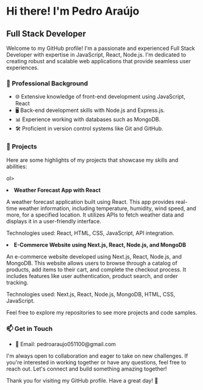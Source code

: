 <h1>Hi there! I'm Pedro Araújo</h1>

  <h2>Full Stack Developer</h2>

  <p>Welcome to my GitHub profile! I'm a passionate and experienced Full Stack Developer with expertise in JavaScript, React, Node.js. I'm dedicated to creating robust and scalable web applications that provide seamless user experiences.</p>

  <h3>💼 Professional Background</h3>

  <ul>
    <li>🌐 Extensive knowledge of front-end development using JavaScript, React</li>
    <li>🖥️ Back-end development skills with Node.js and Express.js.</li>
    <li>📊 Experience working with databases such as MongoDB.</li>
    <li>🛠️ Proficient in version control systems like Git and GitHub.</li>
  </ul>

  <h3>🚀 Projects</h3>

  <p>Here are some highlights of my projects that showcase my skills and abilities:</p>

  ol>
    <li>
      <strong>Weather Forecast App with React</strong>
      <p>
        A weather forecast application built using React. This app provides real-time weather information, including temperature, humidity, wind speed, and more, for a specified location. It utilizes APIs to fetch weather data and displays it in a user-friendly interface.
      </p>
      <p>
        Technologies used: React, HTML, CSS, JavaScript, API integration.
      </p>
    </li>
    <li>
      <strong>E-Commerce Website using Next.js, React, Node.js, and MongoDB</strong>
      <p>
        An e-commerce website developed using Next.js, React, Node.js, and MongoDB. This website allows users to browse through a catalog of products, add items to their cart, and complete the checkout process. It includes features like user authentication, product search, and order tracking.
      </p>
      <p>
        Technologies used: Next.js, React, Node.js, MongoDB, HTML, CSS, JavaScript.
      </p>
    </li>
  </ol>

  <p>Feel free to explore my repositories to see more projects and code samples.</p>

  <h3>📫 Get in Touch</h3>

  <ul>
    <li>📧 Email: pedroaraujo051100@gmail.com</li>
  </ul>

  <p>I'm always open to collaboration and eager to take on new challenges. If you're interested in working together or have any questions, feel free to reach out. Let's connect and build something amazing together!</p>

  <p>Thank you for visiting my GitHub profile. Have a great day! 👋</p>
